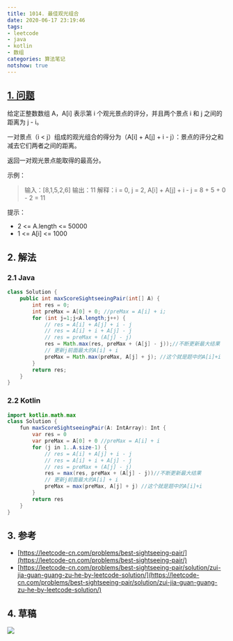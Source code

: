 ```yaml
---
title: 1014. 最佳观光组合
date: 2020-06-17 23:19:46
tags:
- leetcode
- java
- kotlin
- 数组
categories: 算法笔记
notshow: true
---
```

## [1. 问题](https://leetcode-cn.com/problems/best-sightseeing-pair/)

给定正整数数组 A，A[i] 表示第 i 个观光景点的评分，并且两个景点 i 和 j 之间的距离为 j - i。

一对景点（i < j）组成的观光组合的得分为（A[i] + A[j] + i - j）：景点的评分之和减去它们两者之间的距离。

返回一对观光景点能取得的最高分。

示例：

>输入：[8,1,5,2,6]
输出：11
解释：i = 0, j = 2, A[i] + A[j] + i - j = 8 + 5 + 0 - 2 = 11

提示：
- 2 <= A.length <= 50000
- 1 <= A[i] <= 1000

<!--more-->

## 2. 解法

### 2.1 Java

```java
class Solution {
    public int maxScoreSightseeingPair(int[] A) {
        int res = 0;
        int preMax = A[0] + 0; //preMax = A[i] + i;
        for (int j=1;j<A.length;j++) {
            // res = A[i] + A[j] + i - j
            // res = A[i] + i + A[j] - j
            // res = preMax + (A[j] - j)
            res = Math.max(res, preMax + (A[j] - j));//不断更新最大结果
            // 更新j前面最大的A[i] + i
            preMax = Math.max(preMax, A[j] + j); //这个就是题中的A[i]+i
        }
        return res;
    }
}
```

### 2.2 Kotlin

```java
import kotlin.math.max
class Solution {
    fun maxScoreSightseeingPair(A: IntArray): Int {
        var res = 0
        var preMax = A[0] + 0 //preMax = A[i] + i
        for (j in 1..A.size-1) {
            // res = A[i] + A[j] + i - j
            // res = A[i] + i + A[j] - j
            // res = preMax + (A[j] - j)
            res = max(res, preMax + (A[j] - j))//不断更新最大结果
            // 更新j前面最大的A[i] + i
            preMax = max(preMax, A[j] + j) //这个就是题中的A[i]+i
        }
        return res
    }
}
```

## 3. 参考
- [https://leetcode-cn.com/problems/best-sightseeing-pair/](https://leetcode-cn.com/problems/best-sightseeing-pair/)
- [https://leetcode-cn.com/problems/best-sightseeing-pair/solution/zui-jia-guan-guang-zu-he-by-leetcode-solution/](https://leetcode-cn.com/problems/best-sightseeing-pair/solution/zui-jia-guan-guang-zu-he-by-leetcode-solution/)

## 4. 草稿
![](https://777blog.oss-cn-shanghai.aliyuncs.com/blog%20pic/leetcode1014.jpeg)